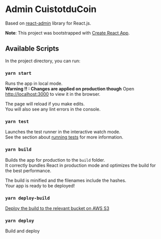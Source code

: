 # Admin CuistotduCoin

Based on [react-admin](https://github.com/marmelab/react-admin) library for React.js.

**Note**: This project was bootstrapped with [Create React App](https://github.com/facebookincubator/create-react-app).

## Available Scripts

In the project directory, you can run:

### `yarn start`

Runs the app in local mode.<br>
__Warning !! : Changes are applied on production though__
Open [http://localhost:3000](http://localhost:3000) to view it in the browser.

The page will reload if you make edits.<br>
You will also see any lint errors in the console.

### `yarn test`

Launches the test runner in the interactive watch mode.<br>
See the section about [running tests](#running-tests) for more information.

### `yarn build`

Builds the app for production to the `build` folder.<br>
It correctly bundles React in production mode and optimizes the build for the best performance.

The build is minified and the filenames include the hashes.<br>
Your app is ready to be deployed!

### `yarn deploy-build`

[Deploy the build to the relevant bucket on AWS S3](https://medium.com/@omgwtfmarc/deploying-create-react-app-to-s3-or-cloudfront-48dae4ce0af)

### `yarn deploy`

Build and deploy